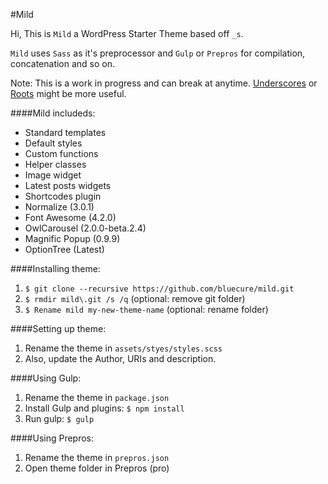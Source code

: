#Mild

Hi, This is `Mild` a WordPress Starter Theme based off `_s`.

`Mild` uses `Sass` as it's preprocessor and `Gulp` or `Prepros` for compilation, concatenation and so on.

Note: This is a work in progress and can break at anytime. 
[Underscores](http://github.com/Automattic/_s) or [Roots](http://github.com/roots/roots) might be more useful.

####Mild includeds:
* Standard templates
* Default styles
* Custom functions
* Helper classes
* Image widget
* Latest posts widgets
* Shortcodes plugin
* Normalize (3.0.1)
* Font Awesome (4.2.0)
* OwlCarousel (2.0.0-beta.2.4)
* Magnific Popup (0.9.9)
* OptionTree (Latest)

####Installing theme:
1. `$ git clone --recursive https://github.com/bluecure/mild.git`
2. `$ rmdir mild\.git /s /q` (optional: remove git folder)
3. `$ Rename mild my-new-theme-name` (optional: rename folder)

####Setting up theme:
1. Rename the theme in `assets/styes/styles.scss`
2. Also, update the Author, URIs and description.

####Using Gulp:
1. Rename the theme in `package.json`
2. Install Gulp and plugins: `$ npm install`
3. Run gulp: `$ gulp`

####Using Prepros:
1. Rename the theme in `prepros.json`
2. Open theme folder in Prepros (pro)
